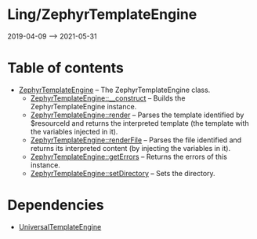 Ling/ZephyrTemplateEngine
================
2019-04-09 --> 2021-05-31




Table of contents
===========

- [ZephyrTemplateEngine](https://github.com/lingtalfi/ZephyrTemplateEngine/blob/master/doc/api/Ling/ZephyrTemplateEngine/ZephyrTemplateEngine.md) &ndash; The ZephyrTemplateEngine class.
    - [ZephyrTemplateEngine::__construct](https://github.com/lingtalfi/ZephyrTemplateEngine/blob/master/doc/api/Ling/ZephyrTemplateEngine/ZephyrTemplateEngine/__construct.md) &ndash; Builds the ZephyrTemplateEngine instance.
    - [ZephyrTemplateEngine::render](https://github.com/lingtalfi/ZephyrTemplateEngine/blob/master/doc/api/Ling/ZephyrTemplateEngine/ZephyrTemplateEngine/render.md) &ndash; Parses the template identified by $resourceId and returns the interpreted template (the template with the variables injected in it).
    - [ZephyrTemplateEngine::renderFile](https://github.com/lingtalfi/ZephyrTemplateEngine/blob/master/doc/api/Ling/ZephyrTemplateEngine/ZephyrTemplateEngine/renderFile.md) &ndash; Parses the file identified and returns its interpreted content (by injecting the variables in it).
    - [ZephyrTemplateEngine::getErrors](https://github.com/lingtalfi/ZephyrTemplateEngine/blob/master/doc/api/Ling/ZephyrTemplateEngine/ZephyrTemplateEngine/getErrors.md) &ndash; Returns the errors of this instance.
    - [ZephyrTemplateEngine::setDirectory](https://github.com/lingtalfi/ZephyrTemplateEngine/blob/master/doc/api/Ling/ZephyrTemplateEngine/ZephyrTemplateEngine/setDirectory.md) &ndash; Sets the directory.


Dependencies
============
- [UniversalTemplateEngine](https://github.com/lingtalfi/UniversalTemplateEngine)


